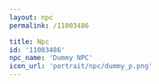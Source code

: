 ```yaml
---
layout: npc
permalink: /11003486

title: Npc
id: '11003486'
npc_name: 'Dummy NPC'
icon_url: 'portrait/npc/dummy_p.png'
---
```

